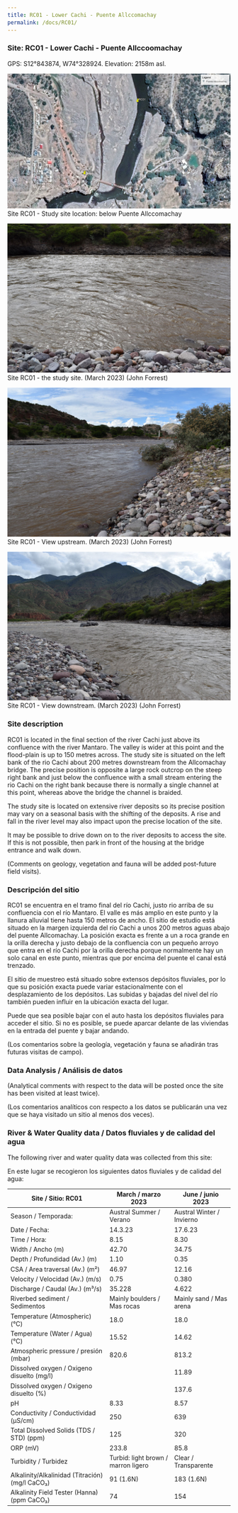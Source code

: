 ```yaml
---
title: RC01 - Lower Cachi - Puente Allccomachay
permalink: /docs/RC01/
---
```



### Site: RC01 - Lower Cachi - Puente Allccoomachay

GPS: S12°843874, W74°328924. 
Elevation: 2158m asl.


![RC01](/assets/sites/RC01.jpg)
Site RC01 - Study site location: below Puente Allccomachay


![Site RC01 - the study site](/assets/sites/RC01site.jpg)
Site RC01 - the study site.  (March 2023) (John Forrest)


![RC01 View upstream](/assets/sites/RC01upstream.jpg)
Site RC01 - View upstream.  (March 2023) (John Forrest)


![RC01 View downstream](/assets/sites/RC01downstream.jpg)
Site RC01 - View downstream.  (March 2023) (John Forrest)


### Site description

RC01 is located in the final section of the river Cachi just above its confluence with the river Mantaro. The valley is wider at this point and the flood-plain is up to 150 metres across. The study site is situated on the left bank of the rio Cachi about 200 metres downstream from the Allcomachay bridge. The precise position is opposite a large rock outcrop on the steep right bank and just below the confluence with a small stream entering the rio Cachi on the right bank because there is normally a single channel at this point, whereas above the bridge the channel is braided.

The study site is located on extensive river deposits so its precise position may vary on a seasonal basis with the shifting of the deposits. A rise and fall in the river level may also impact upon the precise location of the site.

It may be possible to drive down on to the river deposits to access the site. If this is not possible, then park in front of the housing at the bridge entrance and walk down.

(Comments on geology, vegetation and fauna will be added post-future field visits).


### Descripción del sitio

RC01 se encuentra en el tramo final del río Cachi, justo rio arriba de su confluencia con el río Mantaro. El valle es más amplio en este punto y la llanura alluvial tiene hasta 150 metros de ancho. El sitio de estudio está situado en la margen izquierda del río Cachi a unos 200 metros aguas abajo del puente Allcomachay. La posición exacta es frente a un a roca grande en la orilla derecha y justo debajo de la confluencia con un pequeño arroyo que entra en el río Cachi por la orilla derecha porque normalmente hay un solo canal en este punto, mientras que por encima del puente el canal está trenzado.

El sitio de muestreo está situado sobre extensos depósitos fluviales, por lo que su posición exacta puede variar estacionalmente con el desplazamiento de los depósitos. Las subidas y bajadas del nivel del río también pueden influir en la ubicación exacta del lugar.

Puede que sea posible bajar con el auto hasta los depósitos fluviales para acceder el sitio. Si no es posible, se puede aparcar delante de las viviendas en la entrada del puente y bajar andando.

(Los comentarios sobre la geología, vegetación y fauna se añadirán tras futuras visitas de campo).


### Data Analysis / Análisis de datos

(Analytical comments with respect to the data will be posted once the site has been visited at least twice).

(Los comentarios analíticos con respecto a los datos se publicarán una vez que se haya visitado un sitio al menos dos veces).

### River & Water Quality data / Datos fluviales y de calidad del agua

The following river and water quality data was collected from this site:

En este lugar se recogieron los siguientes datos fluviales y de calidad del agua:

|       Site / Sitio: RC01                                 |       March / marzo 2023                   |       June / junio 2023          |
|----------------------------------------------------------|--------------------------------------------|----------------------------------|
|     Season / Temporada:                                  |     Austral Summer / Verano                |     Austral Winter / Invierno    |
|     Date / Fecha:                                        |     14.3.23                                |     17.6.23                      |
|     Time / Hora:                                         |     8.15                                   |     8.30                         |
|     Width / Ancho (m)                                    |     42.70                                  |     34.75                        |
|     Depth / Profundidad (Av.) (m)                        |     1.10                                   |     0.35                         |
|     CSA / Area traversal (Av.) (m²)                      |     46.97                                  |     12.16                        |
|     Velocity / Velocidad  (Av.) (m/s)                    |     0.75                                   |     0.380                        |
|     Discharge / Caudal (Av.) (m³/s)                      |     35.228                                 |     4.622                        |
|     Riverbed sediment / Sedimentos                       |     Mainly boulders / Mas rocas            |     Mainly sand / Mas arena      |
|     Temperature (Atmospheric) (°C)                       |     18.0                                   |     18.0                         |
|     Temperature (Water / Agua) (°C)                      |     15.52                                  |     14.62                        |
|     Atmospheric pressure / presión (mbar)                |     820.6                                  |     813.2                        |
|     Dissolved oxygen /   Oxigeno disuelto (mg/l)         |                                            |     11.89                        |
|     Dissolved oxygen / Oxigeno disuelto (%)              |                                            |     137.6                        |
|     pH                                                   |     8.33                                   |     8.57                         |
|     Conductivity / Conductividad (µS/cm)                 |     250                                    |     639                          |
|     Total Dissolved Solids (TDS / STD)  (ppm)            |     125                                    |     320                          |
|     ORP (mV)                                             |     233.8                                  |     85.8                         |
|     Turbidity / Turbidez                                 |     Turbid: light brown / marron ligero    |     Clear / Transparente         |
|     Alkalinity/Alkalinidad   (Titración) (mg/l CaCO₃)    |     91 (1.6N)                              |     183 (1.6N)                   |
|     Alkalinity Field Tester (Hanna) (ppm CaCO₃)          |     74                                     |     154                          |



